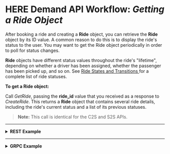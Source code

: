 # HERE Demand API Workflow: *Getting a Ride Object* #

After booking a ride and creating a **Ride** object, you can retrieve the **Ride** object by its ID value. A common reason to do this is to display the ride's status to the user. You may want to get the Ride object periodically in order to poll for status changes.

**Ride** objects have different status values throughout the ride's "lifetime", depending on whether a driver has been assigned, whether the passenger has been picked up, and so on. See [Ride States and Transitions
](DemandDevGuide_RideStates.md) for a complete list of ride statuses.

**To get a Ride object:**

Call *GetRide*, passing the **ride_id** value that you received as a response to *CreateRide*. This returns a **Ride** object that contains several ride details, including the ride's current status and a list of its previous statuses.

>**Note:** This call is identical for the C2S and S2S APIs.

----
<details>
<summary><b>REST Example</b></summary>

**Request:**


    curl "http://mobility-marketplace-test.here.com/demand.v1.s2s/rides/<ride_id>" -H "Authorization: Bearer eyJhbGciOiJub25lIiwidHlwIjoiSldUIn0.eyJzdWIiOiIxIiwiaXNzIjoicmVzdC1hc3N1cmVkIiwiZXhwIjoxNjQ0ODM4MTM2fQ."

**Response:**

	{
	    "user_id": "1",
	    "ride_id": "5a8c484836bb08000157c180",
	    "prebook_pickup_time": "2018-02-07T14:07:12Z",
	    "booking_estimated_price": {
	        "range": {
	            "from_amount": "11",
	            "to_amount": "97",
	            "currency_code": "EUR"
	        }
	    },
	    "status_log": {
	 	  "create_time": "2018-02-20T16:00:36Z",
	 	  "last_update_time": "2018-02-20T16:02:11Z",
	        "current_status": "DRIVER_EN_ROUTE",
	        "prev_statuses": [
	{
	                "status": "DRIVER_ASSIGNED",
	                "timestamp": "2018-02-20T16:02:06Z"
	            },
	
	            {
	                "status": "ACCEPTED",
	                "timestamp": "2018-02-20T16:00:46Z"
	            },
	            {
	                "status": "PROCESSING",
	                "timestamp": "2018-02-20T16:00:36Z"
	            }
	        ]
	    },
	    
	"supplier": {
	        "english_name": "tentacruel",
	        "local_name": "tentacruel",
	        "phone_number": "+9720516219186",
	        "address": "Not yet supported"
	    },
	    "passenger": {
	        "name": "asdasdasdasd",
	        "phone_number": "+9725326589",
	        "photo_url": "http://asdasdasdasdasd"
	    },
	    "passenger_note": "north side of the road"
	    "driver": {
	        "name": "Charmander",
	        "phone_number": "9010103",
	        "photo_url": "picture.url.here.com",
	        "driving_license_id": "5032147"
	    },
	    "vehicle": {
	        "license_plate_number": "75051046",
	        "vehicle_type": "STANDARD",
	        "make": "Kia",
	        "model": "model",
	        "color": "Red"
	    }
	}
 

</details>

----

<details>
<summary><b>GRPC Example</b></summary>

**Request:**

    COMING SOON


**Response:**

    COMING SOON

</details>


